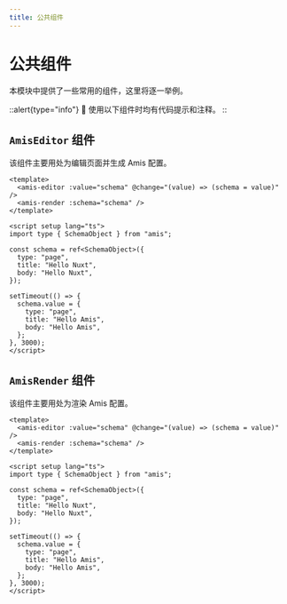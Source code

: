 ```yaml
---
title: 公共组件
---
```


# 公共组件

本模块中提供了一些常用的组件，这里将逐一举例。

::alert{type="info"}
🎉 使用以下组件时均有代码提示和注释。
::

## `AmisEditor` 组件

该组件主要用处为编辑页面并生成 Amis 配置。

```vue
<template>
  <amis-editor :value="schema" @change="(value) => (schema = value)" />
  <amis-render :schema="schema" />
</template>

<script setup lang="ts">
import type { SchemaObject } from "amis";

const schema = ref<SchemaObject>({
  type: "page",
  title: "Hello Nuxt",
  body: "Hello Nuxt",
});

setTimeout(() => {
  schema.value = {
    type: "page",
    title: "Hello Amis",
    body: "Hello Amis",
  };
}, 3000);
</script>
```

## `AmisRender` 组件

该组件主要用处为渲染 Amis 配置。

```vue
<template>
  <amis-editor :value="schema" @change="(value) => (schema = value)" />
  <amis-render :schema="schema" />
</template>

<script setup lang="ts">
import type { SchemaObject } from "amis";

const schema = ref<SchemaObject>({
  type: "page",
  title: "Hello Nuxt",
  body: "Hello Nuxt",
});

setTimeout(() => {
  schema.value = {
    type: "page",
    title: "Hello Amis",
    body: "Hello Amis",
  };
}, 3000);
</script>
```
